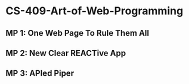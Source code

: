 # CS-409-Art-of-Web-Programming
## MP 1: One Web Page To Rule Them All
## MP 2: New Clear REACTive App
## MP 3: APIed Piper
